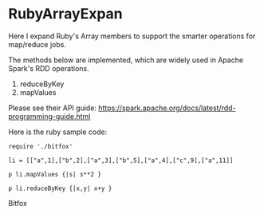 # RubyArrayExpan

Here I expand Ruby's Array members to support the smarter operations for map/reduce jobs.

The methods below are implemented, which are widely used in Apache Spark's RDD operations.

1. reduceByKey
2. mapValues

Please see their API guide: https://spark.apache.org/docs/latest/rdd-programming-guide.html

Here is the ruby sample code:

    require './bitfox'

    li = [["a",1],["b",2],["a",3],["b",5],["a",4],["c",9],["a",11]]

    p li.mapValues {|s| s**2 }

    p li.reduceByKey {|x,y| x+y }


Bitfox

